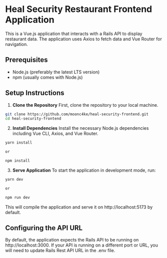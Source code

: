 # Heal Security Restaurant Frontend Application

This is a Vue.js application that interacts with a Rails API to display restaurant data. The application uses Axios to fetch data and Vue Router for navigation.

## Prerequisites
- Node.js (preferably the latest LTS version)
- npm (usually comes with Node.js)

## Setup Instructions

1. **Clone the Repository**
First, clone the repository to your local machine.

```bash
git clone https://github.com/moonc4ke/heal-security-frontend.git
cd heal-security-frontend
```

2. **Install Dependencies** Install the necessary Node.js dependencies including Vue CLI, Axios, and Vue Router.

```bash
yarn install

or

npm install
```

3. **Serve Application** To start the application in development mode, run:
   
```bash
yarn dev

or

npm run dev
```
This will compile the application and serve it on http://localhost:5173 by default.

## Configuring the API URL

By default, the application expects the Rails API to be running on http://localhost:3000. If your API is running on a different port or URL, you will need to update Rails Rest API URL in the .env file.